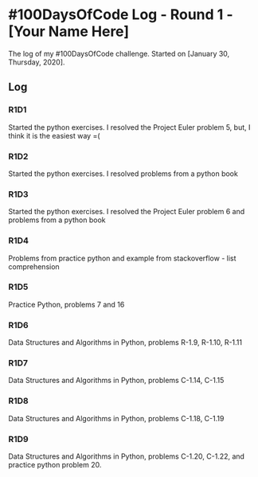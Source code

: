# #100DaysOfCode Log - Round 1 - [Your Name Here]

The log of my #100DaysOfCode challenge. Started on [January 30, Thursday, 2020].

## Log

### R1D1 
Started the python exercises. I resolved the Project Euler problem 5, but, I think it is the easiest way =(

### R1D2
Started the python exercises. I resolved problems from a python book

### R1D3
Started the python exercises. I resolved the Project Euler problem 6 and problems from a python book

### R1D4
Problems from practice python and example from stackoverflow - list comprehension

### R1D5
Practice Python, problems 7 and 16

### R1D6
Data Structures and Algorithms in Python, problems R-1.9, R-1.10, R-1.11

### R1D7
Data Structures and Algorithms in Python, problems C-1.14, C-1.15

### R1D8
Data Structures and Algorithms in Python, problems C-1.18, C-1.19

### R1D9
Data Structures and Algorithms in Python, problems C-1.20, C-1.22, and practice python problem 20.